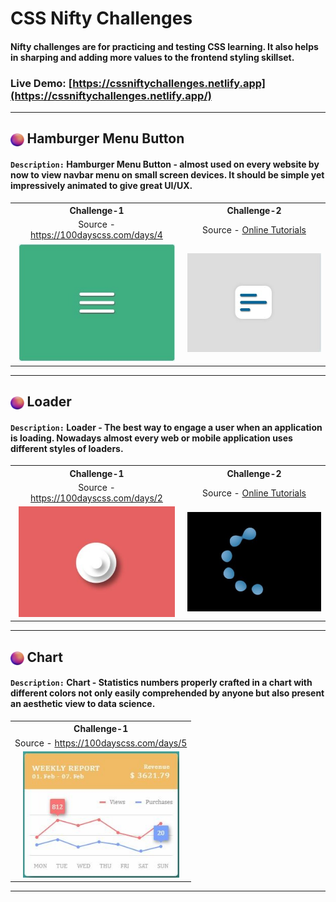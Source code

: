 # CSS Nifty Challenges

#### Nifty challenges are for practicing and testing CSS learning. It also helps in sharping and adding more values to the frontend styling skillset.

### **Live Demo**: [https://cssniftychallenges.netlify.app](https://cssniftychallenges.netlify.app/)
<hr>

<h2><img align="center" width="21.5" src="images/bullet.png" /> Hamburger Menu Button </h2>

#### `Description:` Hamburger Menu Button - almost used on every website by now to view navbar menu on small screen devices. It should be simple yet impressively animated to give great UI/UX.

<table>
  <tr align="center">
    <th>
      Challenge-1
    </th>
    <th>
      Challenge-2
    </th>
  </tr>
  <tr align="center">
    <td>
      Source - <a href="https://100dayscss.com/days/4/">https://100dayscss.com/days/4</a>
    </td>
    <td>
       Source - <a href="https://www.youtube.com/watch?v=TD-MFXs2M5E">Online Tutorials</a>
    </td>
  </tr>
  <tr align="center">
    <td>
    <img width="250" src="images/menu-soc-1.jpg" alt=" menu button" />      
    </td>
    <td>
    <img width="250" src="images/menu-soc-2.jpg" alt=" menu button" />
    </td>
  </tr>
</table>

<hr/>

<h2><img align="center" width="21.5" src="images/bullet.png" /> Loader </h2>

#### `Description:` Loader - The best way to engage a user when an application is loading. Nowadays almost every web or mobile application uses different styles of loaders.
<table>
  <tr align="center">
    <th>
      Challenge-1
    </th>
    <th>
      Challenge-2
    </th>
  </tr>
  <tr align="center">
    <td>
      Source - <a href="https://100dayscss.com/days/2/">https://100dayscss.com/days/2</a>
    </td>
    <td>
      Source - <a href="https://youtu.be/v3VDVbVdP0w?list=PL5e68lK9hEzeeXtsQCQYd9SAzj6u6wZpi/">Online Tutorials</a>
    </td>
   </tr>
  <tr align="center">
    <td>
    <img width="250" src="images/loader-soc-1.jpg" alt=" loader"/>     </td>
    <td>
    <img width="250" src="images/loader-soc-2.jpg" alt=" loader"/>     </td>
  </tr>
</table>

<hr/>

<h2><img align="center" width="21.5" src="images/bullet.png" /> Chart </h2>


#### `Description:` Chart - Statistics numbers properly crafted in a chart with different colors not only easily comprehended by anyone but also present an aesthetic view to data science. 
<table>
  <tr align="center">
    <th>
      Challenge-1
    </th> 
  </tr>
  <tr align="center">
    <td>
      Source - <a href="https://100dayscss.com/days/5/">https://100dayscss.com/days/5</a>
    </td>
   </tr>
  <tr align="center">
    <td>
    <img width="250" src="images/chart-soc-1.jpg" alt="chart"/>     </td>
  </tr>
</table>
<hr/>
